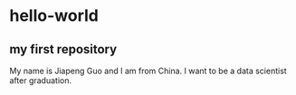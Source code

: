 # hello-world
## my first repository

My name is Jiapeng Guo and I am from China.
I want to be a data scientist after graduation.
